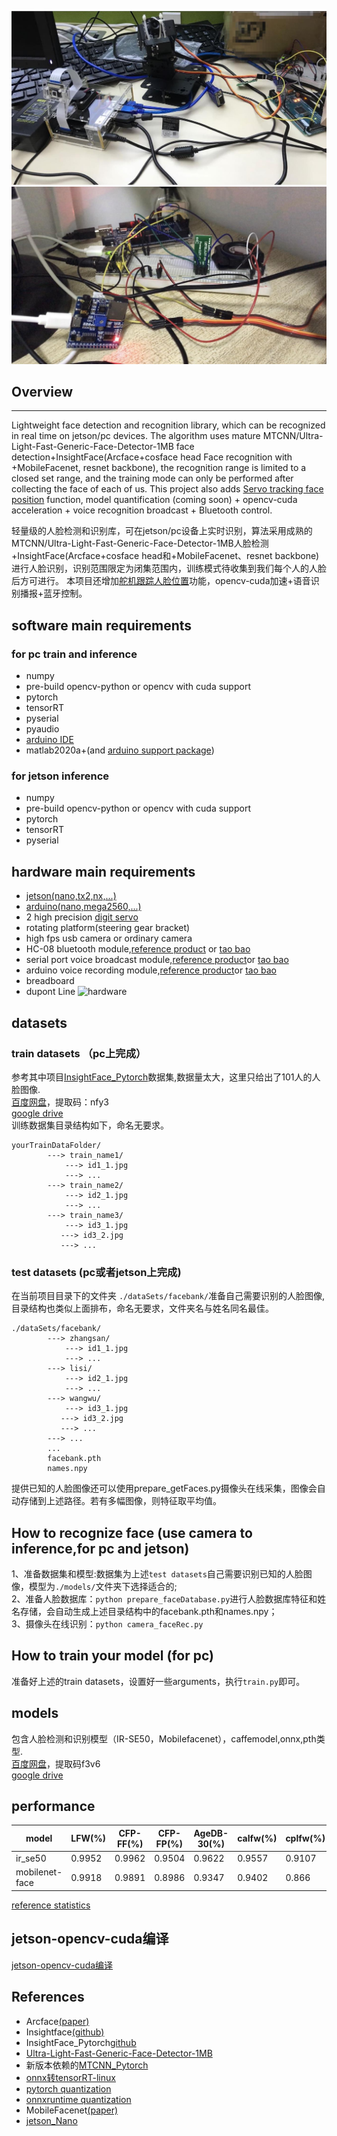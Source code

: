 
![hardware1](images/jetsonServo.jpg )<br>
![hardware2](images/arduino_Audio_BLE.jpg )<br>

## Overview
----
Lightweight face detection and recognition library, which can be recognized in real time on jetson/pc devices. The algorithm uses mature MTCNN/Ultra-Light-Fast-Generic-Face-Detector-1MB face detection+InsightFace(Arcface+cosface head Face recognition with +MobileFacenet, resnet backbone), the recognition range is limited to a closed set range, and the training mode can only be performed after collecting the face of each of us.
This project also adds [Servo tracking face position](./arduinoPro/README.md) function, model quantification (coming soon) + opencv-cuda acceleration + voice recognition broadcast + Bluetooth control.<br>

轻量级的人脸检测和识别库，可在jetson/pc设备上实时识别，算法采用成熟的MTCNN/Ultra-Light-Fast-Generic-Face-Detector-1MB人脸检测+InsightFace(Arcface+cosface head和+MobileFacenet、resnet backbone)进行人脸识别，识别范围限定为闭集范围内，训练模式待收集到我们每个人的人脸后方可进行。
本项目还增加[舵机跟踪人脸位置](./arduinoPro/README.md)功能，opencv-cuda加速+语音识别播报+蓝牙控制。

## software main requirements

### for pc train and inference
- numpy
- pre-build opencv-python or opencv with cuda support
- pytorch
- tensorRT
- pyserial
- pyaudio
- [arduino IDE](https://www.arduino.cc/en/Main/Software )
- matlab2020a+(and [arduino support package](https://ww2.mathworks.cn/matlabcentral/fileexchange/47522-matlab-support-package-for-arduino-hardware?s_tid=srchtitle ))

### for jetson inference
- numpy
- pre-build opencv-python or opencv with cuda support
- pytorch
- tensorRT
- pyserial

## hardware main requirements
- [jetson(nano,tx2,nx,...)](https://www.nvidia.com/en-us/autonomous-machines/jetson-store/ )
- [arduino(nano,mega2560,...)](https://store.arduino.cc/usa/ )
- 2 high precision [digit servo](https://www.amazon.com/ANNIMOS-Digital-Waterproof-DS3218MG-Control/dp/B076CNKQX4 )
- rotating platform(steering gear bracket)
- high fps usb camera or ordinary camera
- HC-08 bluetooth module,[reference product](https://www.amazon.com/DSD-TECH-SH-HC-08-Transceiver-Compatible/dp/B01N4P7T0H ) or [tao bao](https://item.taobao.com/item.htm?spm=a1z09.2.0.0.591b2e8diCFrEx&id=587180917690&_u=s1nargtrf092 )
- serial port voice broadcast module,[reference product](https://www.amazon.com/-/zh/dp/B082GFPLNW/ref=sr_1_1?__mk_zh_CN=%E4%BA%9A%E9%A9%AC%E9%80%8A%E7%BD%91%E7%AB%99&dchild=1&keywords=serial+port+voice+broadcast+module&qid=1603896362&sr=8-1 )or [tao bao](https://detail.tmall.com/item.htm?id=523931134290&spm=a1z09.2.0.0.591b2e8diCFrEx&_u=s1nargtr4d44 )
- arduino voice recording module,[reference product](https://www.amazon.com/-/zh/dp/B00V81XEI0/ref=sr_1_2?__mk_zh_CN=%E4%BA%9A%E9%A9%AC%E9%80%8A%E7%BD%91%E7%AB%99&dchild=1&keywords=arduino+voice+recording+module&qid=1603896437&sr=8-2 )or [tao bao](https://detail.tmall.com/item.htm?id=14475144954&spm=a1z09.2.0.0.591b2e8diCFrEx&_u=s1nargtrfa04 )
- breadboard
- dupont Line
![hardware](images/hardwares.jpg )

## datasets

### train datasets （pc上完成）
参考其中项目[InsightFace_Pytorch](https://github.com/TreB1eN/InsightFace_Pytorch )数据集,数据量太大，这里只给出了101人的人脸图像.<br>
[百度网盘](https://pan.baidu.com/s/1A2QPl0SZ_qzMrCDScspwhg )，提取码：nfy3<br>
[google drive](https://drive.google.com/file/d/1gjHF4lZWAnnm2Fe0j8TNBcfer0NwGgI6/view?usp=sharing )<br>
训练数据集目录结构如下，命名无要求。
```
yourTrainDataFolder/
        ---> train_name1/
            ---> id1_1.jpg
			---> ...
        ---> train_name2/
            ---> id2_1.jpg
			---> ...
        ---> train_name3/
            ---> id3_1.jpg
           ---> id3_2.jpg
		   ---> ...
```
### test datasets (pc或者jetson上完成)
在当前项目目录下的文件夹 `./dataSets/facebank/`准备自己需要识别的人脸图像,目录结构也类似上面排布，命名无要求，文件夹名与姓名同名最佳。
```
./dataSets/facebank/
        ---> zhangsan/
            ---> id1_1.jpg
			---> ...
        ---> lisi/
            ---> id2_1.jpg
			---> ...
        ---> wangwu/
            ---> id3_1.jpg
           ---> id3_2.jpg
		   ---> ...
		---> ...
		...
		facebank.pth
		names.npy
```
提供已知的人脸图像还可以使用prepare_getFaces.py摄像头在线采集，图像会自动存储到上述路径。若有多幅图像，则特征取平均值。

## How to recognize face (use camera to inference,for pc and jetson) 
1、准备数据集和模型:数据集为上述`test datasets`自己需要识别已知的人脸图像，模型为`./models/`文件夹下选择适合的;<br>
2、准备人脸数据库：`python prepare_faceDatabase.py`进行人脸数据库特征和姓名存储，会自动生成上述目录结构中的facebank.pth和names.npy；<br>
3、摄像头在线识别：`python camera_faceRec.py`<br>

## How to train your model (for pc)
准备好上述的train datasets，设置好一些arguments，执行`train.py`即可。 

##  models

包含人脸检测和识别模型（IR-SE50，Mobilefacenet），caffemodel,onnx,pth类型.<br>
[百度网盘](https://pan.baidu.com/s/1cusOnp2wrUPR_6UBcQJZqg )，提取码f3v6<br>
[google drive](https://drive.google.com/file/d/1HIN0VHPT6ngLgQmxXBk5e-Jk0AKdU9-i/view?usp=sharing )<br>

## performance
|model | LFW(%) | CFP-FF(%) | CFP-FP(%) | AgeDB-30(%) | calfw(%) | cplfw(%) | vgg2_fp(%) |
|------| ------ | --------- | --------- | ----------- | -------- | -------- | ---------- |
|ir_se50 | 0.9952 | 0.9962    | 0.9504    | 0.9622      | 0.9557   | 0.9107   | 0.9386     |
| mobilenet-face | 0.9918 | 0.9891   | 0.8986    | 0.9347      | 0.9402   | 0.866    | 0.9100     |


[reference statistics](https://github.com/TreB1eN/InsightFace_Pytorch )

## jetson-opencv-cuda编译
[jetson-opencv-cuda编译](./build_opencv.md)

## References 
- Arcface[(paper)](https://arxiv.org/abs/1801.07698 )
- Insightface[(github)](https://github.com/deepinsight/insightface )
- InsightFace_Pytorch[github](https://github.com/TreB1eN/InsightFace_Pytorch )
- [Ultra-Light-Fast-Generic-Face-Detector-1MB](https://github.com/Linzaer/Ultra-Light-Fast-Generic-Face-Detector-1MB )
- 新版本依赖的[MTCNN_Pytorch](https://github.com/mayuanjason/MTCNN_face_detection_alignment_pytorch )
- [onnx转tensorRT-linux](https://github.com/RizhaoCai/PyTorch_ONNX_TensorRT )
- [pytorch quantization](https://pytorch.org/blog/introduction-to-quantization-on-pytorch/ )
- [onnxruntime quantization](https://github.com/microsoft/onnxruntime/tree/v1.0.0/onnxruntime/python/tools/quantization )
- MobileFacenet[(paper)](https://arxiv.org/abs/1804.07573 )
- [jetson_Nano](https://elinux.org/Jetson_Nano )


